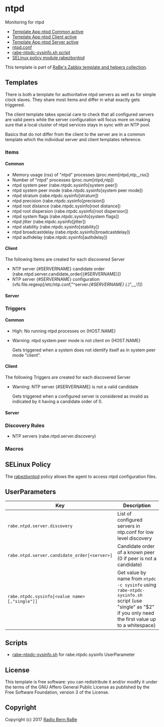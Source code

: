 # ntpd

Monitoring for ntpd

* [Template App ntpd Common active](Template_App_ntpd_Common_active.xml)
* [Template App ntpd Client active](Template_App_ntpd_Client_active.xml)
* [Template App ntpd Server active](Template_App_ntpd_Server_active.xml)
* [ntpd.conf](./userparameters/ntpd.conf)
* [rabe-ntpdc-sysinfo.sh script](./scripts/rabe-ntpd-sysinfo.sh)
* [SELinux policy module rabezbxntpd](selinux/rabezbxntpd.te)

This template is part of [RaBe's Zabbix template and helpers
collection](https://github.com/radiorabe/rabe-zabbix).
 
## Templates

There is both a template for authoritative ntpd servers as well as for simple
clock slaves. They share most items and differ in what exactly gets triggered.

The client template takes special care to check that all configured servers 
are valid peers while the server configuration will focus more on making sure 
that a local cluster of ntpd services stays in sync with an NTP pool.

Basics that do not differ from the client to the server are in a common
template which the individual server and client templates reference.

### Items

#### Common

* Memory usage (rss) of "ntpd" processes (proc.mem[ntpd,ntp,,,rss])
* Number of "ntpd" processes (proc.num[ntpd,ntp])
* ntpd system peer (rabe.ntpdc.sysinfo[system peer])
* ntpd system peer mode (rabe.ntpdc.sysinfo[system peer mode])
* ntpd stratum (rabe.ntpdc.sysinfo[stratum])
* ntpd precision (rabe.ntpdc.sysinfo[precision])
* ntpd root distance (rabe.ntpdc.sysinfo[root distance])
* ntpd root dispersion (rabe.ntpdc.sysinfo[root dispersion])
* ntpd system flags (rabe.ntpdc.sysinfo[system flags])
* ntpd jitter (rabe.ntpdc.sysinfo[jitter])
* ntpd stability (rabe.ntpdc.sysinfo[stability])
* ntpd broadcastdelay (rabe.ntpdc.sysinfo[broadcastdelay])
* ntpd authdelay (rabe.ntpdc.sysinfo[authdelay])

#### Client

The following Items are created for each discovered Server

* NTP server {#SERVERNAME} candidate order (rabe.ntpd.server.candidate_order[{#SERVERNAME}])
* NTP server {#SERVERNAME} configuration (vfs.file.regexp[/etc/ntp.conf,"^server.*{#SERVERNAME} (.*)",,,,\1])

#### Server

### Triggers

#### Common

* High: No running ntpd processes on {HOST.NAME}

* Warning: ntpd system peer mode is not client on {HOST.NAME}

  Gets triggered when a system does not identify itself as in system peer mode "client".

#### Client

The following Triggers are created for each discovered Server

* Warning: NTP server {#SERVERNAME} is not a valid candidate 

  Gets triggered when a configured server is considered as invalid as indicated by it having a candidate order of 0.
  
#### Server

### Discovery Rules

* NTP servers (rabe.ntpd.server.discovery)

### Macros

## SELinux Policy

The [rabezbxntpd](selinux/rabezbxntpd.te) policy allows the agent to access ntpd configuration files.

## UserParameters

| Key | Description |
| --- | ----------- |
| `rabe.ntpd.server.discovery` | List of configured servers in ntp.conf for low level discovery |
| `rabe.ntpd.server.candidate_order[<server>]` | Candidate order of a known peer (0 if peer is not a candidate) |
| `rabe.ntpdc.sysinfo[<value name>[,"single"]]` | Get value by name from `ntpdc -c sysinfo` using `rabe-ntpdc-sysinfo.sh` script (use "single" as "$2" if you only need the first value up to a whitespace) |

## Scripts

* [rabe-ntpdc-sysinfo.sh](./scripts/rabe-ntpd-sysinfo.sh) for rabe.ntpdc.sysinfo UserParameter

## License
This template is free software: you can redistribute it and/or modify it under
the terms of the GNU Affero General Public License as published by the Free
Software Foundation, version 3 of the License.

## Copyright
Copyright (c) 2017 [Radio Bern RaBe](http://www.rabe.ch)
